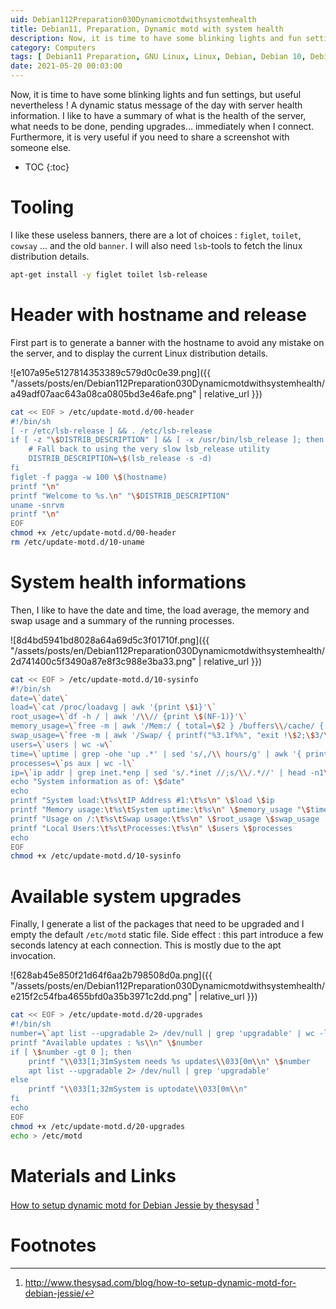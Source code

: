 ```yaml
---
uid: Debian112Preparation030Dynamicmotdwithsystemhealth
title: Debian11, Preparation, Dynamic motd with system health
description: Now, it is time to have some blinking lights and fun settings, but useful nevertheless ! A dynamic status message of the day with server health information. I like to have a summary of what is the health of the server, what needs to be done, pending upgrades... immediately when I connect. Furthermore, it is very useful if you need to share a screenshot with someone else.
category: Computers
tags: [ Debian11 Preparation, GNU Linux, Linux, Debian, Debian 10, Debian 11, Buster, Bullseye, Server, Installation, Commandline tools, Tools, Banner, Figlet, Toilet, Cowsay, Hostname, System health, Health, CPU, RAM, Stats, Swap, Uptime, Pending upgrades, Upgrades, Motd ]
date: 2021-05-20 00:03:00
---
```


Now, it is time to have some blinking lights and fun settings, but useful nevertheless ! A dynamic status message of the day with server health information. I like to have a summary of what is the health of the server, what needs to be done, pending upgrades... immediately when I connect. Furthermore, it is very useful if you need to share a screenshot with someone else.

* TOC
{:toc}

# Tooling

I like these useless banners, there are a lot of choices : `figlet`, `toilet`, `cowsay` ... and the old `banner`. I will also need `lsb`-tools to fetch the linux distribution details.
```bash
apt-get install -y figlet toilet lsb-release
```

# Header with hostname and release

First part is to generate a banner with the hostname to avoid any mistake on the server, and to display the current Linux distribution details.

![e107a95e5127814353389c579d0c0e39.png]({{ "/assets/posts/en/Debian112Preparation030Dynamicmotdwithsystemhealth/a49adf07aac643a08ca0805bd3e46afe.png" | relative_url }})

```bash
cat << EOF > /etc/update-motd.d/00-header
#!/bin/sh
[ -r /etc/lsb-release ] && . /etc/lsb-release
if [ -z "\$DISTRIB_DESCRIPTION" ] && [ -x /usr/bin/lsb_release ]; then
    # Fall back to using the very slow lsb_release utility
    DISTRIB_DESCRIPTION=\$(lsb_release -s -d)
fi
figlet -f pagga -w 100 \$(hostname)
printf "\n"
printf "Welcome to %s.\n" "\$DISTRIB_DESCRIPTION"
uname -snrvm
printf "\n"
EOF
chmod +x /etc/update-motd.d/00-header
rm /etc/update-motd.d/10-uname
```

# System health informations

Then, I like to have the date and time, the load average, the memory and swap usage and a summary of the running processes.

![8d4bd5941bd8028a64a69d5c3f01710f.png]({{ "/assets/posts/en/Debian112Preparation030Dynamicmotdwithsystemhealth/2d741400c5f3490a87e8f3c988e3ba33.png" | relative_url }})

```bash
cat << EOF > /etc/update-motd.d/10-sysinfo
#!/bin/sh
date=\`date\`
load=\`cat /proc/loadavg | awk '{print \$1}'\`
root_usage=\`df -h / | awk '/\\// {print \$(NF-1)}'\`
memory_usage=\`free -m | awk '/Mem:/ { total=\$2 } /buffers\\/cache/ { used=\$3 } END { printf("%3.1f%%", used/total*100)}'\`
swap_usage=\`free -m | awk '/Swap/ { printf("%3.1f%%", "exit !\$2;\$3/\$2*100") }'\`
users=\`users | wc -w\`
time=\`uptime | grep -ohe 'up .*' | sed 's/,/\\ hours/g' | awk '{ printf \$2" "\$3 }'\`
processes=\`ps aux | wc -l\`
ip=\`ip addr | grep inet.*enp | sed 's/.*inet //;s/\\/.*//' | head -n1\`
echo "System information as of: \$date"
echo
printf "System load:\t%s\tIP Address #1:\t%s\n" \$load \$ip
printf "Memory usage:\t%s\tSystem uptime:\t%s\n" \$memory_usage "\$time"
printf "Usage on /:\t%s\tSwap usage:\t%s\n" \$root_usage \$swap_usage
printf "Local Users:\t%s\tProcesses:\t%s\n" \$users \$processes
echo
EOF
chmod +x /etc/update-motd.d/10-sysinfo
```

# Available system upgrades

Finally, I generate a list of the packages that need to be upgraded and I empty the default `/etc/motd` static file. Side effect : this part introduce a few seconds latency at each connection. This is mostly due to the apt invocation. 

![628ab45e850f21d64f6aa2b798508d0a.png]({{ "/assets/posts/en/Debian112Preparation030Dynamicmotdwithsystemhealth/e215f2c54fba4655bfd0a35b3971c2dd.png" | relative_url }})

```bash
cat << EOF > /etc/update-motd.d/20-upgrades
#!/bin/sh
number=\`apt list --upgradable 2> /dev/null | grep 'upgradable' | wc -l\`
printf "Available updates : %s\\n" \$number
if [ \$number -gt 0 ]; then
    printf "\\033[1;31mSystem needs %s updates\\033[0m\\n" \$number
    apt list --upgradable 2> /dev/null | grep 'upgradable'
else
    printf "\\033[1;32mSystem is uptodate\\033[0m\\n"
fi
echo
EOF
chmod +x /etc/update-motd.d/20-upgrades
echo > /etc/motd
```

# Materials and Links

[How to setup dynamic motd for Debian Jessie by thesysad][thesysad] [^1]

# Footnotes

[thesysad]: http://www.thesysad.com/blog/how-to-setup-dynamic-motd-for-debian-jessie/ "How to setup dynamic motd for Debian Jessie by thesysad"
[^1]: http://www.thesysad.com/blog/how-to-setup-dynamic-motd-for-debian-jessie/

